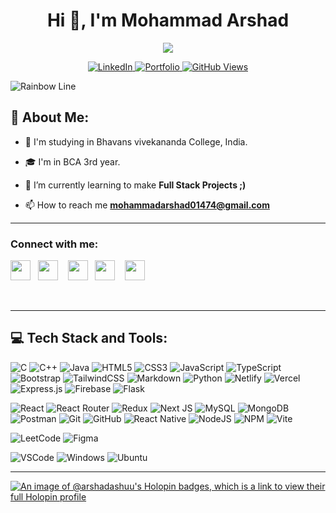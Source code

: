 <h1 align="center">Hi 👋, I'm Mohammad Arshad</h1>

<p align="center">
  <img src="https://readme-typing-svg.herokuapp.com/?lines=I%20am%20Open-Source%20Enthusiast;I%20💙%20Community;Programming%20Rule:%20IF%20IT%20WORKS%20DON'T%20TOUCH%20IT%20😉;I%20am%20Developer%20from%20India;&center=true&width=570&height=45" />
</p>

<p align="center">
  <a href="https://linkedin.com/in/mohammad-arshad-b47b60294">
    <img alt="LinkedIn" title="LinkedIn Profile" src="https://img.shields.io/badge/linkedin-%230077B5.svg?&style=for-the-badge&logo=linkedin&logoColor=white">
  </a>
  <a href="https://arshad-dev.vercel.app">
    <img alt="Portfolio" title="Portfolio" src="https://img.shields.io/badge/Portfolio-%23000000.svg?style=for-the-badge&logo=firefox&logoColor=#FF7139"/>
  </a>
  <a href="https://github.com/Arshad-ashuu">
    <img alt="GitHub Views" title="GitHub Views" src="https://komarev.com/ghpvc/?username=Arshad-ashuu&style=for-the-badge"/>
  </a>
</p>

![Rainbow Line](https://user-images.githubusercontent.com/73097560/115834477-dbab4500-a447-11eb-908a-139a6edaec5c.gif)

## 💫 **About Me:**

- 🏫 I'm studying in Bhavans vivekananda College, India.

- 🎓 I'm in BCA 3rd year.

- 🌱 I’m currently learning to make **Full Stack Projects ;)**

- 📫 How to reach me [**mohammadarshad01474@gmail.com**](mailto:mohammadarshad01474@gmail.com)

---
<h3 align="left">Connect with me:</h3>
<p align="left"> <a href="https://discord.com/users/arshad0110" target="_blank" rel="noreferrer"><img src="https://raw.githubusercontent.com/danielcranney/readme-generator/main/public/icons/socials/discord.svg" width="32" height="32" /></a>&nbsp;&nbsp;
    <a  href="https://www.github.com/Arshad-ashuu" target="_blank" rel="noreferrer"><img src="https://raw.githubusercontent.com/danielcranney/readme-generator/main/public/icons/socials/github-dark.svg" width="32" height="32" /></a> &nbsp;&nbsp;
    <a href="http://www.instagram.com/mr_arshadn14" target="_blank" rel="noreferrer"><img src="https://raw.githubusercontent.com/danielcranney/readme-generator/main/public/icons/socials/instagram.svg" width="32" height="32" /></a>&nbsp;&nbsp;
    <a href="https://www.linkedin.com/in/mohammad-arshad-b47b60294/" target="_blank" rel="noreferrer"><img src="https://raw.githubusercontent.com/danielcranney/readme-generator/main/public/icons/socials/linkedin.svg" width="32" height="32" /></a> &nbsp;&nbsp;
    <a href="https://twitter.com/Arshad_1_0" target="_blank" rel="noreferrer"><img src="https://raw.githubusercontent.com/danielcranney/readme-generator/main/public/icons/socials/twitter.svg" width="32" height="32" /></a></p>&nbsp;&nbsp;


---

## 💻 **Tech Stack and Tools:**

![C](https://img.shields.io/badge/c-%2300599C.svg?style=for-the-badge&logo=c&logoColor=white)
![C++](https://img.shields.io/badge/c++-%2300599C.svg?style=for-the-badge&logo=c%2B%2B&logoColor=white)
![Java](https://img.shields.io/badge/java-%23ED8B00.svg?style=for-the-badge&logo=openjdk&logoColor=white)
![HTML5](https://img.shields.io/badge/html5-%23E34F26.svg?style=for-the-badge&logo=html5&logoColor=white)
![CSS3](https://img.shields.io/badge/css3-%231572B6.svg?style=for-the-badge&logo=css3&logoColor=white)
![JavaScript](https://img.shields.io/badge/javascript-%23323330.svg?style=for-the-badge&logo=javascript&logoColor=%23F7DF1E)
![TypeScript](https://img.shields.io/badge/typescript-%23007ACC.svg?style=for-the-badge&logo=typescript&logoColor=white)
![Bootstrap](https://img.shields.io/badge/bootstrap-%238511FA.svg?style=for-the-badge&logo=bootstrap&logoColor=white)
![TailwindCSS](https://img.shields.io/badge/tailwindcss-%2338B2AC.svg?style=for-the-badge&logo=tailwind-css&logoColor=white)
![Markdown](https://img.shields.io/badge/markdown-%23000000.svg?style=for-the-badge&logo=markdown&logoColor=white)
![Python](https://img.shields.io/badge/python-3670A0?style=for-the-badge&logo=python&logoColor=ffdd54)
![Netlify](https://img.shields.io/badge/netlify-%23000000.svg?style=for-the-badge&logo=netlify&logoColor=#00C7B7)
![Vercel](https://img.shields.io/badge/vercel-%23000000.svg?style=for-the-badge&logo=vercel&logoColor=white)
![Express.js](https://img.shields.io/badge/express.js-%23404d59.svg?style=for-the-badge&logo=express&logoColor=%2361DAFB)
![Firebase](https://img.shields.io/badge/firebase-ffca28?style=for-the-badge&logo=firebase&logoColor=black)
![Flask](https://img.shields.io/badge/flask-%23000.svg?style=for-the-badge&logo=flask&logoColor=white)

![React](https://img.shields.io/badge/react-%2320232a.svg?style=for-the-badge&logo=react&logoColor=%2361DAFB)
![React Router](https://img.shields.io/badge/React_Router-CA4245?style=for-the-badge&logo=react-router&logoColor=white)
![Redux](https://img.shields.io/badge/redux-%23593d88.svg?style=for-the-badge&logo=redux&logoColor=white)
![Next JS](https://img.shields.io/badge/Next-black?style=for-the-badge&logo=next.js&logoColor=white)
![MySQL](https://img.shields.io/badge/mysql-%2300f.svg?style=for-the-badge&logo=mysql&logoColor=white)
![MongoDB](https://img.shields.io/badge/MongoDB-%234ea94b.svg?style=for-the-badge&logo=mongodb&logoColor=white)
![Postman](https://img.shields.io/badge/Postman-FF6C37?style=for-the-badge&logo=postman&logoColor=white)
![Git](https://img.shields.io/badge/git-%23F05033.svg?style=for-the-badge&logo=git&logoColor=white)
![GitHub](https://img.shields.io/badge/github-%23121011.svg?style=for-the-badge&logo=github&logoColor=white)
![React Native](https://img.shields.io/badge/react_native-%2320232a.svg?style=for-the-badge&logo=react&logoColor=%2361DAFB)
![NodeJS](https://img.shields.io/badge/node.js-6DA55F?style=for-the-badge&logo=node.js&logoColor=white)
![NPM](https://img.shields.io/badge/NPM-%23CB3837.svg?style=for-the-badge&logo=npm&logoColor=white)
![Vite](https://img.shields.io/badge/vite-%23646CFF.svg?style=for-the-badge&logo=vite&logoColor=white)

![LeetCode](https://img.shields.io/badge/LeetCode-000000?style=for-the-badge&logo=LeetCode&logoColor=#d16c06)
![Figma](https://img.shields.io/badge/figma-%23F24E1E.svg?style=for-the-badge&logo=figma&logoColor=white)

![VSCode](https://img.shields.io/badge/Vs_Code-0078D4?style=for-the-badge&logo=visual%20studio%20code&logoColor=white")
![Windows](https://img.shields.io/badge/Windows-0078D6?style=for-the-badge&logo=windows&logoColor=white")
![Ubuntu](https://img.shields.io/badge/Ubuntu-000000?style=for-the-badge&logo=ubuntu&logoColor=white")

---

[![An image of @arshadashuu's Holopin badges, which is a link to view their full Holopin profile](https://holopin.me/arshadashuu)](https://holopin.io/@arshadashuu)





